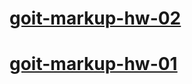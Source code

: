 # [goit-markup-hw-02](https://lukaszderkacz.github.io/goit-markup-hw-02/)
# [goit-markup-hw-01](https://lukaszderkacz.github.io/goit-markup-hw-01/)